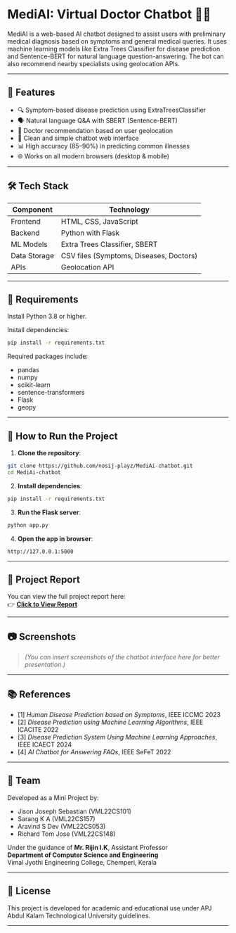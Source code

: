 
# MediAI: Virtual Doctor Chatbot 🤖💊

MediAI is a web-based AI chatbot designed to assist users with preliminary medical diagnosis based on symptoms and general medical queries. It uses machine learning models like Extra Trees Classifier for disease prediction and Sentence-BERT for natural language question-answering. The bot can also recommend nearby specialists using geolocation APIs.

---

## 🧠 Features

- 🔍 Symptom-based disease prediction using ExtraTreesClassifier
- 🗣️ Natural language Q&A with SBERT (Sentence-BERT)
- 📍 Doctor recommendation based on user geolocation
- 💬 Clean and simple chatbot web interface
- 📊 High accuracy (85–90%) in predicting common illnesses
- 🌐 Works on all modern browsers (desktop & mobile)

---

## 🛠️ Tech Stack

| Component     | Technology                         |
|---------------|-------------------------------------|
| Frontend      | HTML, CSS, JavaScript              |
| Backend       | Python with Flask                  |
| ML Models     | Extra Trees Classifier, SBERT      |
| Data Storage  | CSV files (Symptoms, Diseases, Doctors) |
| APIs          | Geolocation API                    |

---

## 🧪 Requirements

Install Python 3.8 or higher.

Install dependencies:

```bash
pip install -r requirements.txt
```

Required packages include:

- pandas
- numpy
- scikit-learn
- sentence-transformers
- Flask
- geopy

---

## 🚀 How to Run the Project

1. **Clone the repository**:

```bash
git clone https://github.com/nosij-playz/MediAi-chatbot.git
cd MediAi-chatbot
```

2. **Install dependencies**:

```bash
pip install -r requirements.txt
```

3. **Run the Flask server**:

```bash
python app.py
```

4. **Open the app in browser**:

```
http://127.0.0.1:5000
```

---

## 📄 Project Report

You can view the full project report here:  
👉 [**Click to View Report**](sandbox:/mnt/data/group6report.pdf)

---

## 📷 Screenshots

> _(You can insert screenshots of the chatbot interface here for better presentation.)_

---

## 📚 References

- [1] *Human Disease Prediction based on Symptoms*, IEEE ICCMC 2023  
- [2] *Disease Prediction using Machine Learning Algorithms*, IEEE ICACITE 2022  
- [3] *Disease Prediction System Using Machine Learning Approaches*, IEEE ICAECT 2024  
- [4] *AI Chatbot for Answering FAQs*, IEEE SeFeT 2022

---

## 🙌 Team

Developed as a Mini Project by:

- Jison Joseph Sebastian (VML22CS101)  
- Sarang K A (VML22CS157)  
- Aravind S Dev (VML22CS053)  
- Richard Tom Jose (VML22CS148)

Under the guidance of **Mr. Rijin I.K**, Assistant Professor  
**Department of Computer Science and Engineering**  
Vimal Jyothi Engineering College, Chemperi, Kerala

---

## 📌 License

This project is developed for academic and educational use under APJ Abdul Kalam Technological University guidelines.

---
